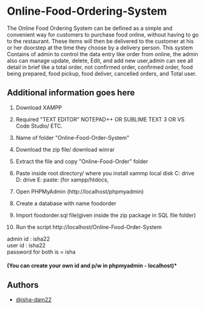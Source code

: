 
# Online-Food-Ordering-System
The Online Food Ordering System can be defined as a simple and convenient way for customers to purchase food online, without having to go to the restaurant. These items will then be delivered to the customer at his or her doorstep at the time they choose by a delivery person.  This system Contains of admin to control the data entry like order from online, the admin also can manage update, delete, Edit, and add new user,admin can see all detail in brief like a total order, not confirmed order, confirmed order,  food being prepared, food pickup, food deliver, cancelled orders, and Total user.

##  Additional information goes here

1. Download XAMPP

2. Required "TEXT EDITOR" NOTEPAD++ OR SUBLIME TEXT 3 OR VS Code Studio/ ETC.

3. Name of folder "Online-Food-Order-System"

4. Download the zip file/ download winrar

5. Extract the file and copy "Online-Food-Order" folder

6. Paste inside root directory/ where you install xammp local disk C: drive D: drive E: paste: (for xampp/htdocs, 

7. Open PHPMyAdmin (http://localhost/phpmyadmin)

8. Create a database with name foodorder

6. Import foodorder.sql file(given inside the zip package in SQL file folder)

7. Run the script http://localhost/Online-Food-Order-System

admin id : isha22   
user id : isha22  
password for both is = isha   

#### (You can create your own id and p/w in phpmyadmin - localhost)*


## Authors

- [@isha-dam22](https://www.github.com/isha-dam22)

  

